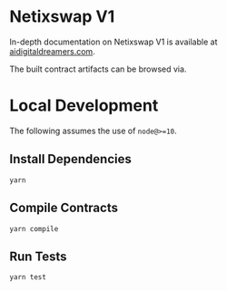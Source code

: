 # Netixswap V1


In-depth documentation on Netixswap V1 is available at [aidigitaldreamers.com](https://aidigitaldreamers.com).

The built contract artifacts can be browsed via.

# Local Development

The following assumes the use of `node@>=10`.

## Install Dependencies

`yarn`

## Compile Contracts

`yarn compile`

## Run Tests

`yarn test`
